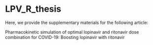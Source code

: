 # LPV_R_thesis
Here, we provide the supplementary materials for the following article:

Pharmacokinetic simulation of optimal lopinavir and ritonavir dose combination for COVID-19: Boosting lopinavir with ritonavir
